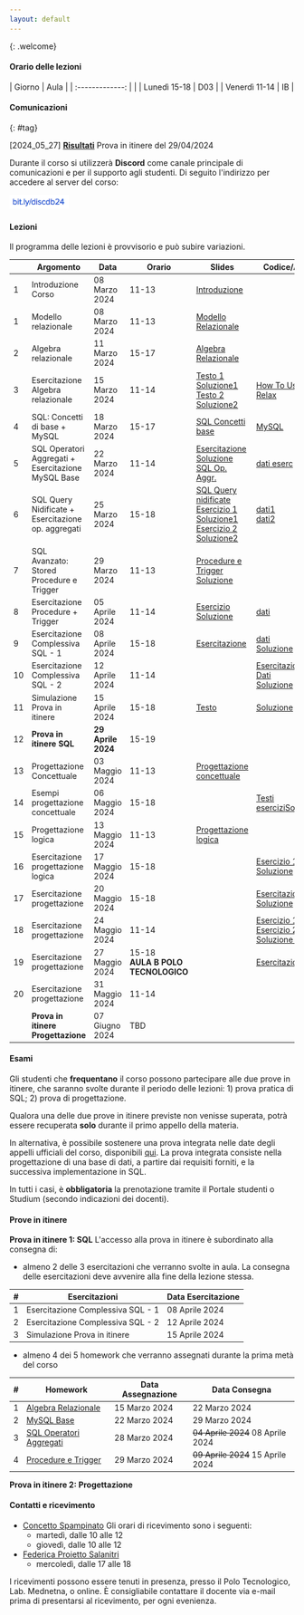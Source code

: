 ```yaml
---
layout: default
---
```

{: .welcome} 

#### Orario delle lezioni

| Giorno          | Aula |
| :-------------: |      |
| Lunedì  15-18 |  D03  | 
| Venerdì 11-14 |  IB   | 

#### Comunicazioni
{: #tag}

[2024_05_27] [**Risultati**](https://tinyurl.com/provapz294) Prova in itinere del 29/04/2024

Durante il corso si utilizzerà **Discord** come canale principale di comunicazioni e per il supporto agli studenti.
Di seguito l'indirizzo per accedere al server del corso:

<img src='imgs/discord_db24.PNG' height='25'>

#### Lezioni

Il programma delle lezioni è provvisorio e può subire variazioni.

|          | Argomento                                          | Data           |Orario           | Slides                                                           | Codice/Altro|
|----------|----------------------------------------------------|----------------|---------------- |----------------------------------------------------------------  |-----------------|
|1         | Introduzione Corso                                 | 08 Marzo 2024  |11-13            |[Introduzione](https://tinyurl.com/introdbpz)                     |                 | 
|1         | Modello relazionale                                | 08 Marzo 2024  |11-13            |[Modello Relazionale](https://tinyurl.com/modelrelazionale)       |                 | 
|2         | Algebra relazionale                                | 11 Marzo 2024  |15-17            |[Algebra Relazionale](https://tinyurl.com/algebrarel)             |                 |
|3         | Esercitazione Algebra relazionale                  | 15 Marzo 2024  |11-14            |[Testo 1](https://tinyurl.com/es1alrel)  [Soluzione1](https://tinyurl.com/es1sol) <br>[Testo 2](https://tinyurl.com/es2alrel) [Soluzione2](https://tinyurl.com/es2sol)                                                                                    |[How To Use Relax](https://tinyurl.com/howuserelax)                 |
|4         | SQL: Concetti di base + MySQL                      | 18 Marzo 2024  |15-17            | [SQL Concetti base](https://studentiunict-my.sharepoint.com/:b:/g/personal/concetto_spampinato_unict_it/Ea7PWN6Wr0RMuOPT3IpQJaQB3Cu2c1slBgImgfDWljRvzw?e=WoQl8g)                                     | [MySQL](https://studentiunict-my.sharepoint.com/:b:/g/personal/concetto_spampinato_unict_it/EadHbKXAMgVApYI3uqVpxLEBGqaffU0fWKpWTGmA5JK1hA?e=9ddYZ9)                |
|5         | SQL Operatori Aggregati + Esercitazione MySQL Base | 22 Marzo 2024  |11-14            |[Esercitazione](https://studentiunict-my.sharepoint.com/:b:/g/personal/concetto_spampinato_unict_it/EYomLvIYdZdFrSCrgUi8sgwB-osojBEKKIEzvFc4U8fqrg?e=OBxX0r) [Soluzione](https://tinyurl.com/soles2)<br> [SQL Op. Aggr.](https://studentiunict-my.sharepoint.com/:p:/g/personal/concetto_spampinato_unict_it/EeUZ50BKc6tDgr0NlREG7dkBuX6VvBTQc9Ghx7HTP9vpvg?e=RXTAA5) | [dati eserc](https://studentiunict-my.sharepoint.com/:u:/g/personal/concetto_spampinato_unict_it/EVnFlL0oCcRDocDIUbh2DVYBgHk9haR9ENOWSNvYNzKiLg?e=k45DeI)                |
|6         | SQL Query Nidificate + Esercitazione op. aggregati | 25 Marzo 2024  |15-18            | [SQL Query nidificate](https://tinyurl.com/sqlnidif) <br> [Esercizio 1](https://tinyurl.com/es2sqlopaggr) [Soluzione1](https://tinyurl.com/sol12503) <br> [Esercizio 2](https://tinyurl.com/es1sql2) [Soluzione2](https://tinyurl.com/sol22503)| [dati1](https://tinyurl.com/esdati2) <br> [dati2](https://tinyurl.com/es1sqldati)       |
|7         | SQL Avanzato: Stored Procedure e Trigger           | 29 Marzo 2024  |11-13            | [Procedure e Trigger](https://tinyurl.com/proctrigg) [Soluzione](https://tinyurl.com/solprotrig)       |                 |
|8        | Esercitazione Procedure + Trigger                  | 05 Aprile 2024 |11-14            | [Esercizio](https://studentiunict-my.sharepoint.com/:b:/g/personal/f_proiettosalanitri_unict_it/EUovAMSW7M9JraqAj1oxCLEB7-TMDAHX1XvVI9vIck1Jdw?e=F8gA3Q) [Soluzione](https://tinyurl.com/solprotr)                                | [dati](https://studentiunict-my.sharepoint.com/:u:/g/personal/f_proiettosalanitri_unict_it/Ee1eKAYAxYpGkIwmr6vGKHYBiUh7DS5jruTUVg8Z2t7YLA?e=4GutQw)                 |
|9        | Esercitazione  Complessiva SQL - 1                 | 08 Aprile 2024 |15-18            | [Esercitazione](https://tinyurl.com/sqlcompl1)                                 |[dati](https://tinyurl.com/sqlcompl1dati) <br> [Soluzione](https://tinyurl.com/9essol)                |
|10        | Esercitazione  Complessiva SQL - 2                 | 12 Aprile 2024 |11-14            |                                 |[Esercitazione](https://tinyurl.com/es10sql)  [Dati](https://tinyurl.com/es10dati)<br> [Soluzione](https://tinyurl.com/10soles)                  |
|11        | Simulazione Prova in itinere                       | 15 Aprile 2024 |15-18            | [Testo](https://studentiunict-my.sharepoint.com/:b:/g/personal/simone_palazzo_unict_it/ETG6PpMprShPgl3ehDXHZ6YBSxp5LMeDjEtXiQ0D04QYqA?e=QLc3n4) | [Soluzione](https://studentiunict-my.sharepoint.com/:u:/g/personal/simone_palazzo_unict_it/EXKNtto2dDNMtjij1LHwf3EBa0yyURGfVZtpaoKpvUKySw?e=wVIZRj)                                |                
|12        | **Prova in itinere  SQL**                          | **29 Aprile 2024** |15-19        |                                  |                 |
|13        | Progettazione Concettuale                          | 03 Maggio 2024 |11-13            |    [Progettazione concettuale](https://studentiunict-my.sharepoint.com/:b:/g/personal/concetto_spampinato_unict_it/EXSbIChExnxIo3y-5Pn-8BwBVt-noLfHyH89e0AGWRbUtQ?e=focYpP)                             |                 |
|14        | Esempi progettazione concettuale                   | 06 Maggio 2024 |15-18            |                                 |   [Testi esercizi](https://studentiunict-my.sharepoint.com/:b:/g/personal/concetto_spampinato_unict_it/EXGHGqquu9JHgLYjhc88YUMBjtzfDkGQVrcuSRo5a7n-gA?e=EYyE4V)[Soluzioni](https://tinyurl.com/progconcsol)              |
|15        | Progettazione logica                               | 13 Maggio 2024 |11-13            |     [Progettazione logica](https://studentiunict-my.sharepoint.com/:b:/g/personal/concetto_spampinato_unict_it/EVWlG0twViRMlvZtZZ6ZwZEBeYP66uxA-E9-zfHBFCazkQ?e=pXiXZz)                            |                 |
|16        | Esercitazione progettazione logica                 | 17 Maggio 2024 |15-18            |                                 |[Esercizio 1](https://tinyurl.com/esproglog) [Soluzione](https://tinyurl.com/sol1doc)                 |
|17        | Esercitazione progettazione                        | 20 Maggio 2024 |15-18            |                                 | [Esercitazione](https://tinyurl.com/prog205) [Soluzione](https://tinyurl.com/sol2prog)                |
|18        | Esercitazione progettazione                        | 24 Maggio 2024 |11-14            |                                 |[Esercizio 1](https://tinyurl.com/es1cat) [Esercizio 2](https://tinyurl.com/es2conf)<br> [Soluzione 1](https://tinyurl.com/escater)                |
|19        | Esercitazione progettazione                        | 27 Maggio 2024 |15-18 <br>**AULA B POLO TECNOLOGICO**           |                                 |       [Esercitazione](https://studentiunict-my.sharepoint.com/:b:/g/personal/concetto_spampinato_unict_it/ERstLyT7XfVCnc-W-eGh4FsBRHZhnY_IrzFHNqwhYrnAlg?e=B3rd5s)          |
|20        | Esercitazione progettazione                        | 31 Maggio 2024 |11-14            |                                 |                 | 
|          | **Prova in itinere Progettazione**                 | 07 Giugno 2024 |TBD              |                                 |                 | 
         
            
#### Esami

Gli studenti che **frequentano** il corso possono partecipare alle due prove in itinere, che saranno svolte durante il periodo delle lezioni: 1) prova pratica di SQL; 2) prova di progettazione.

Qualora una delle due prove in itinere previste non venisse superata, potrà essere recuperata **solo** durante il primo appello della materia.  

In alternativa, è possibile sostenere una prova integrata nelle date degli appelli ufficiali del corso, disponibili [qui](https://www.dieei.unict.it/sites/default/files/files/CalendarioEsami_L8INF_2023-2024_v2.pdf).
La prova integrata consiste nella progettazione di una base di dati, a partire dai requisiti forniti, e la successiva implementazione in SQL.

In tutti i casi, è **obbligatoria** la prenotazione tramite il Portale studenti o Studium (secondo indicazioni dei docenti).

#### Prove in itinere
**Prova in itinere 1: SQL**
L'accesso alla prova in itinere è subordinato alla consegna di:
  - almeno 2 delle 3 esercitazioni che verranno svolte in aula. La consegna delle esercitazioni deve avvenire alla fine della lezione stessa.

|#      | Esercitazioni                             | Data Esercitazione | 
|------ | ----------------------------------------- | -----------------  | 
| 1     | Esercitazione  Complessiva SQL - 1        | 08 Aprile 2024     | 
| 2     | Esercitazione  Complessiva SQL - 2        | 12 Aprile 2024     | 
| 3     | Simulazione Prova in itinere              | 15 Aprile 2024     |
    
  - almeno 4 dei 5 homework che verranno assegnati durante la prima metà del corso
    
|#      | Homework                                                     | Data Assegnazione | Data Consegna    |
|------ | ------------------------------------------------------------ | ----------------  | ---------------- |
| 1     | [Algebra Relazionale](https://tinyurl.com/relalghw1)         | 15 Marzo 2024     | 22 Marzo 2024    |
| 2     | [MySQL Base](https://tinyurl.com/hw2sql)                     | 22 Marzo 2024     | 29 Marzo 2024    |
| 3     | [SQL Operatori Aggregati](https://tinyurl.com/hw3aggr)       | 28 Marzo 2024     | ~~04 Aprile 2024~~ 08 Aprile 2024  |
| 4     | [Procedure e Trigger](https://tinyurl.com/hw4trigger)        | 29 Marzo 2024     | ~~09 Aprile 2024~~ 15 Aprile 2024  |

**Prova in itinere 2: Progettazione**

#### Contatti e ricevimento

- [Concetto Spampinato](mailto:concetto.spampinato@unict.it)
Gli orari di ricevimento sono i seguenti:
  - martedì, dalle 10 alle 12
  - giovedì, dalle 10 alle 12
- [Federica Proietto Salanitri](mailto:federica.proiettosalanitri@unict.it)
  - mercoledì, dalle 17 alle 18

I ricevimenti possono essere tenuti in presenza, presso il Polo Tecnologico, Lab. Mednetna, o online.
È consigliabile contattare il docente via e-mail prima di presentarsi al ricevimento, per ogni evenienza.
